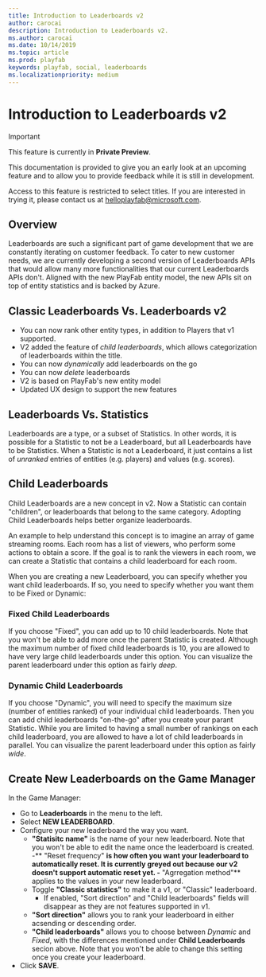 ```yaml
---
title: Introduction to Leaderboards v2
author: carocai
description: Introduction to Leaderboards v2.
ms.author: carocai
ms.date: 10/14/2019
ms.topic: article
ms.prod: playfab
keywords: playfab, social, leaderboards
ms.localizationpriority: medium
---
```


# Introduction to Leaderboards v2

> [!IMPORTANT]
> This feature is currently in **Private Preview**.  
>
> This documentation is provided to give you an early look at an upcoming feature and to allow you to provide feedback while it is still in development.  
>
> Access to this feature is restricted to select titles. If you are interested in trying it, please contact us at [helloplayfab@microsoft.com](mailto:helloplayfab@microsoft.com).



## Overview
Leaderboards are such a significant part of game development that we are constantly iterating on customer feedback. To cater to new customer needs, we are currently developing a second version of Leaderboards APIs that would allow many more functionalities that our current Leaderboards APIs don't. Aligned with the new PlayFab entity model, the new APIs sit on top of entity statistics and is backed by Azure.


## Classic Leaderboards Vs. Leaderboards v2

- You can now rank other entity types, in addition to Players that v1 supported.
- V2 added the feature of *child leaderboards*, which allows categorization of leaderboards within the title. 
- You can now *dynamically* add leaderboards on the go
- You can now *delete* leaderboards 
- V2 is based on PlayFab's new entity model
- Updated UX design to support the new features

## Leaderboards Vs. Statistics

Leaderboards are a type, or a subset of Statistics. In other words, it is possible for a Statistic to not be a Leaderboard, but all Leaderboards have to be Statistics. When a Statistic is not a Leaderboard, it just contains a list of *unranked* entries of entities (e.g. players) and values (e.g. scores).   

## Child Leaderboards
Child Leaderboards are a new concept in v2. Now a Statistic can contain "children", or leaderboards that belong to the same category. Adopting Child Leaderboards helps better organize leaderboards. 

An example to help understand this concept is to imagine an array of game streaming rooms. Each room has a list of viewers, who perform some actions to obtain a score. If the goal is to rank the viewers in each room, we can create a Statistic that contains a child leaderboard for each room. 

When you are creating a new Leaderboard, you can specify whether you want child leaderboards. If so, you need to specify whether you want them to be Fixed or Dynamic:
### Fixed Child Leaderboards
 If you choose "Fixed", you can add up to 10 child leaderboards. Note that you won't be able to add more once the parent Statistic is created. Although the maximum number of fixed child leaderboards is 10, you are allowed to have very large child leaderboards under this option. You can visualize the parent leaderboard under this option as fairly *deep*.
### Dynamic  Child Leaderboards
If you choose "Dynamic", you will need to specify the maximum size (number of entities ranked) of your individual child leaderboards. Then you can add child leaderboards "on-the-go" after you create your parant Statistic. While you are limited to having a small number of rankings on each child leaderboard, you are allowed to have a lot of child leaderboards in parallel. You can visualize the parent leaderboard under this option as fairly *wide*.

## Create New Leaderboards on the Game Manager

In the Game Manager:

* Go to **Leaderboards** in the menu to the left.
* Select **NEW LEADERBOARD**.
* Configure your new leaderboard the way you want.
    - **"Statisitc name"** is the name of your new leaderboard. Note that you won't be able to edit the name once the leaderboard is created.
    -** "Reset frequency" **is how often you want your leaderboard to automatically reset. It is currently greyed out because our v2 doesn't support automatic reset yet.
    -** "Agrregation method"** applies to the values in your new leaderboard.
    - Toggle **"Classic statistics"** to make it a v1, or "Classic" leaderboard.
      - If enabled, "Sort direction" and "Child leaderboards" fields will disappear as they are not features supported in v1.
    - **"Sort direction"** allows you to rank your leaderboard in either acsending or descending order.
    - **"Child leaderboards"** allows you to choose between *Dynamic* and *Fixed*, with the differences mentioned under **Child Leaderboards** secion above. Note that you won't be able to change this setting once you create your leaderboard.
* Click **SAVE**.

